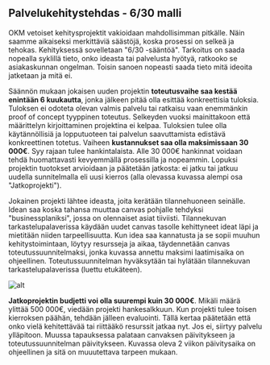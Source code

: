 ## Palvelukehitystehdas - 6/30 malli
OKM vetoiset kehitysprojektit vakioidaan mahdollisimman pitkälle. Näin saamme aikaiseksi merkittäviä säästöjä, koska prosessi on selkeä ja tehokas. Kehityksessä sovelletaan "6/30 -sääntöä". Tarkoitus on saada nopealla syklillä tieto, onko ideasta tai palvelusta hyötyä, ratkooko se asiakaskunnan ongelman. Toisin sanoen nopeasti saada tieto mitä ideoita jatketaan ja mitä ei. 

Säännön mukaan jokaisen uuden projektin **toteutusvaihe saa kestää enintään 6 kuukautta**, jonka jälkeen pitää olla esittää konkreettisia tuloksia. Tuloksen ei odoteta olevan valmis palvelu tai ratkaisu vaan enemmänkin proof of concept tyyppinen toteutus. Selkeyden vuoksi mainittakoon että määrittelyn kirjoittaminen projektina ei kelpaa. Tuloksien tulee olla käytännöllisiä ja lopputuoteen tai palvelun saavuttamista edistävä konkreettinen totetus. Vaiheen **kustannukset saa olla maksimissaan 30 000€**. Syy rajaan tulee hankintalaista. Alle 30 000€ hankinnat voidaan tehdä huomattavasti kevyemmällä prosessilla ja nopeammin. Lopuksi projektin tuotokset arvioidaan ja päätetään jatkosta: ei jatku tai jatkuu uudella sunnitelmalla eli uusi kierros (alla olevassa kuvassa alempi osa "Jatkoprojekti"). 

Jokainen projekti lähtee ideasta, joita kerätään tilannehuoneen seinälle. Idean saa koska tahansa muuttaa canvas pohjalle tehdyksi "businessplaniksi", jossa on olennaiset asiat tiiviisti. Tilannekuvan tarkastelupalaverissa käydään uudet canvas tasolle kehittyneet ideat läpi ja mietitään niiden tarpeellisuutta. Kun idea saa kannatusta ja se sopii muuhun kehitystoimintaan, löytyy resursseja ja aikaa, täydennetään canvas toteutussuunnitelmaksi, jonka kuvassa annettu maksimi laatimisaika on ohjeellinen. Toteutussuunnitelman hyväksytään tai hylätään tilannekuvan tarkastelupalaverissa (luettu etukäteen). 

![alt](https://raw.githubusercontent.com/digiokm/palvelukehitys/master/images/projekti-tehdas-kaavio.png)

**Jatkoprojektin budjetti voi olla suurempi kuin 30 000€**. Mikäli määrä ylittää 500 000€, viedään projekti hankesalkkuun. Kun projekti tulee toisen kierroksen päähän, tehdään jälleen evaluointi. Tällä kertaa päätetään että onko vielä kehitettävää tai riittääkö resurssit jatkaa nyt. Jos ei, siirtyy palvelu ylläpitoon. Muussa tapauksessa palataan canvaksen päivitykseen ja toteutussuunnitelman päivitykseen. Kuvassa oleva 2 viikon päivitysaika on ohjeellinen ja sitä on muuutettava tarpeen mukaan. 
